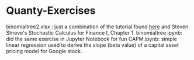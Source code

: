 # Quanty-Exercises

binomialtree2.xlsx : just a combination of the tutorial found [here](https://www.macroption.com/binomial-trees-excel/) and Steven Shreve's Stochastic Calculus for Finance I, Chapter 1.
binomialtree.ipynb: did the same exercise in Jupyter Notebook for fun
CAPM.ipynb: simple linear regression used to derive the slope (beta value) of a capital asset pricing model for Google stock. 
